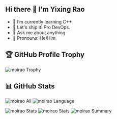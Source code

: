 
## Hi there 👋 I'm Yixing Rao

- 🌱 I’m currently learning C++
- 🐶 Let's ship it! Pro DevOps.
- 💬 Ask me about anything
- 🐾 Pronouns: He/Him

## 🏆 GitHub Profile Trophy

![moirao Trophy](https://github-profile-trophy.vercel.app/?username=moirao&column=8&theme=chalk)

## 📊 GitHub Stats

![moirao All](https://github-readme-stats.vercel.app/api/?username=moirao&layout=compact&theme=buefy&hide_border=true)
![moirao Language](https://github-readme-stats.vercel.app/api/top-langs/?username=moirao&langs_count=8&layout=compact&theme=buefy&hide_border=true)

![moirao Stats](https://github-profile-summary-cards.vercel.app/api/cards/repos-per-language?username=moirao&theme=default)
![moirao Stats](https://github-profile-summary-cards.vercel.app/api/cards/most-commit-language?username=moirao&theme=default)
![moirao Summary](https://github-profile-summary-cards.vercel.app/api/cards/profile-details?username=moirao&theme=default)
